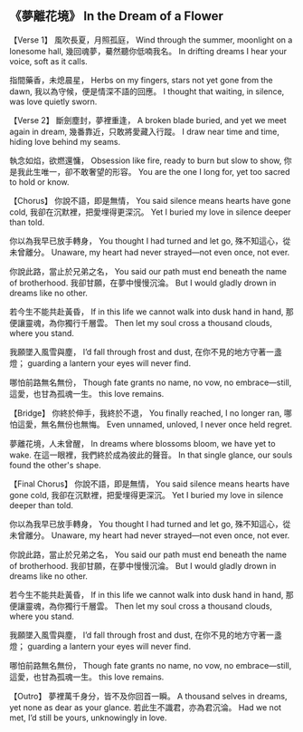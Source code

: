 ## 《夢離花境》 In the Dream of a Flower

【Verse 1】
風吹長夏，月照孤庭，
Wind through the summer, moonlight on a lonesome hall,
幾回魂夢，驀然聽你低喃我名。
In drifting dreams I hear your voice, soft as it calls.

指間藥香，未熄晨星，
Herbs on my fingers, stars not yet gone from the dawn,
我以為守候，便是情深不語的回應。
I thought that waiting, in silence, was love quietly sworn.

【Verse 2】
斷劍塵封，夢裡重逢，
A broken blade buried, and yet we meet again in dream,
幾番靠近，只敢將愛藏入行蹤。
I draw near time and time, hiding love behind my seams.

執念如焰，欲燃還慵，
Obsession like fire, ready to burn but slow to show,
你是我此生唯一，卻不敢奢望的形容。
You are the one I long for, yet too sacred to hold or know.

【Chorus】
你說不語，即是無情，
You said silence means hearts have gone cold,
我卻在沉默裡，把愛埋得更深沉。
Yet I buried my love in silence deeper than told.

你以為我早已放手轉身，
You thought I had turned and let go,
殊不知這心，從未曾離分。
Unaware, my heart had never strayed—not even once, not ever.

你說此路，當止於兄弟之名，
You said our path must end beneath the name of brotherhood.
我卻甘願，在夢中慢慢沉淪。
But I would gladly drown in dreams like no other.

若今生不能共赴黃昏，
If in this life we cannot walk into dusk hand in hand,
那便讓靈魂，為你獨行千層雲。
Then let my soul cross a thousand clouds, where you stand.

我願墜入風雪與塵，
I’d fall through frost and dust,
在你不見的地方守著一盞燈；
guarding a lantern your eyes will never find.

哪怕前路無名無份，
Though fate grants no name, no vow, no embrace—still,
這愛，也甘為孤魂一生。
this love remains.

【Bridge】
你終於伸手，我終於不退，
You finally reached, I no longer ran,
哪怕這愛，無名無份也無悔。
Even unnamed, unloved, I never once held regret.

夢離花境，人未曾醒，
In dreams where blossoms bloom, we have yet to wake.
在這一眼裡，我們終於成為彼此的聲音。
In that single glance, our souls found the other's shape.

【Final Chorus】
你說不語，即是無情，
You said silence means hearts have gone cold,
我卻在沉默裡，把愛埋得更深沉。
Yet I buried my love in silence deeper than told.

你以為我早已放手轉身，
You thought I had turned and let go,
殊不知這心，從未曾離分。
Unaware, my heart had never strayed—not even once, not ever.

你說此路，當止於兄弟之名，
You said our path must end beneath the name of brotherhood.
我卻甘願，在夢中慢慢沉淪。
But I would gladly drown in dreams like no other.

若今生不能共赴黃昏，
If in this life we cannot walk into dusk hand in hand,
那便讓靈魂，為你獨行千層雲。
Then let my soul cross a thousand clouds, where you stand.

我願墜入風雪與塵，
I’d fall through frost and dust,
在你不見的地方守著一盞燈；
guarding a lantern your eyes will never find.

哪怕前路無名無份，
Though fate grants no name, no vow, no embrace—still,
這愛，也甘為孤魂一生。
this love remains.

【Outro】
夢裡萬千身分，皆不及你回首一瞬。
A thousand selves in dreams, yet none as dear as your glance.
若此生不識君，亦為君沉淪。
Had we not met, I’d still be yours, unknowingly in love.
